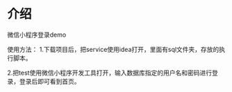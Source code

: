# 介绍
微信小程序登录demo

使用方法：
1.下载项目后，把service使用idea打开，里面有sql文件夹，存放的执行脚本。

2.把test使用微信小程序开发工具打开，输入数据库指定的用户名和密码进行登录，登录后即可看到首页。




